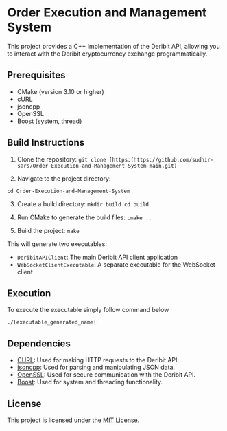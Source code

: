 # Order Execution and Management System
This project provides a C++ implementation of the Deribit API, allowing you to interact with the Deribit cryptocurrency exchange programmatically.

## Prerequisites

- CMake (version 3.10 or higher)
- cURL
- jsoncpp
- OpenSSL
- Boost (system, thread)

## Build Instructions

1. Clone the repository:
    `git clone [https:(https://github.com/sudhir-sars/Order-Execution-and-Management-System-main.git)`

2. Navigate to the project directory:

`cd Order-Execution-and-Management-System`

3. Create a build directory:
`
mkdir build
cd build
`

4. Run CMake to generate the build files:
`cmake ..`

5. Build the project:
`make`

This will generate two executables:
- `DeribitAPIClient`: The main Deribit API client application
- `WebSocketClientExecutable`: A separate executable for the WebSocket client

## Execution

To execute the executable simply follow command below 

`./[executable_generated_name]`

## Dependencies

- [CURL](https://curl.se/): Used for making HTTP requests to the Deribit API.
- [jsoncpp](https://github.com/open-source-parsers/jsoncpp): Used for parsing and manipulating JSON data.
- [OpenSSL](https://www.openssl.org/): Used for secure communication with the Deribit API.
- [Boost](https://www.boost.org/): Used for system and threading functionality.



## License

This project is licensed under the [MIT License](LICENSE).
